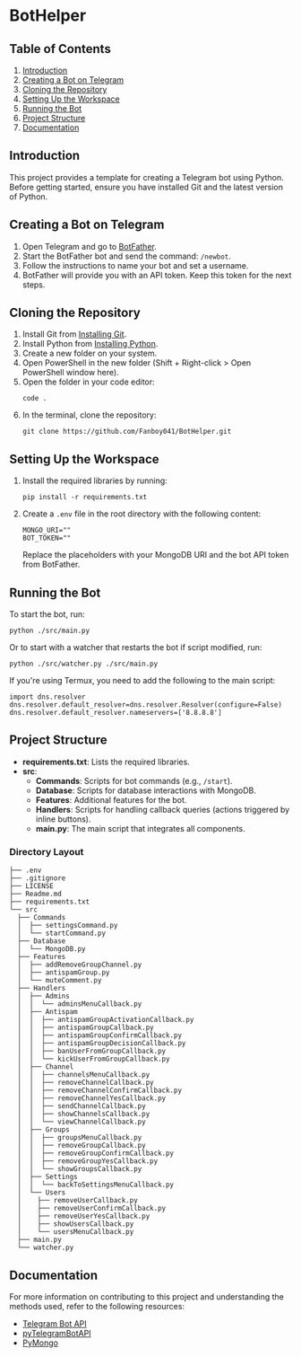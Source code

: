 # BotHelper

## Table of Contents

1. [Introduction](#introduction)
2. [Creating a Bot on Telegram](#creating-a-bot-on-telegram)
3. [Cloning the Repository](#cloning-the-repository)
4. [Setting Up the Workspace](#setting-up-the-workspace)
5. [Running the Bot](#running-the-bot)
6. [Project Structure](#project-structure)
7. [Documentation](#documentation)

## Introduction

This project provides a template for creating a Telegram bot using Python. Before getting started, ensure you have installed Git and the latest version of Python.

## Creating a Bot on Telegram

1. Open Telegram and go to [BotFather](https://t.me/BotFather).
2. Start the BotFather bot and send the command: `/newbot`.
3. Follow the instructions to name your bot and set a username.
4. BotFather will provide you with an API token. Keep this token for the next steps.

## Cloning the Repository

1. Install Git from [Installing Git](https://git-scm.com/book/en/v2/Getting-Started-Installing-Git).
2. Install Python from [Installing Python](https://python.org/downloads/).
3. Create a new folder on your system.
4. Open PowerShell in the new folder (Shift + Right-click > Open PowerShell window here).
5. Open the folder in your code editor:
    ```
    code .
    ```
6. In the terminal, clone the repository:
    ```
    git clone https://github.com/Fanboy041/BotHelper.git
    ```

## Setting Up the Workspace

1. Install the required libraries by running:
    ```
    pip install -r requirements.txt
    ```
2. Create a `.env` file in the root directory with the following content:
    ```
    MONGO_URI=""
    BOT_TOKEN=""
    ```
    Replace the placeholders with your MongoDB URI and the bot API token from BotFather.

## Running the Bot

To start the bot, run:
```
python ./src/main.py
```
Or to start with a watcher that restarts the bot if script modified, run:
```
python ./src/watcher.py ./src/main.py
```
If you're using Termux, you need to add the following to the main script:
```
import dns.resolver
dns.resolver.default_resolver=dns.resolver.Resolver(configure=False)
dns.resolver.default_resolver.nameservers=['8.8.8.8']
```

## Project Structure

- **requirements.txt**: Lists the required libraries.
- **src**:
  - **Commands**: Scripts for bot commands (e.g., `/start`).
  - **Database**: Scripts for database interactions with MongoDB.
  - **Features**: Additional features for the bot.
  - **Handlers**: Scripts for handling callback queries (actions triggered by inline buttons).
  - **main.py**: The main script that integrates all components.

### Directory Layout

```
├── .env
├── .gitignore
├── LICENSE
├── Readme.md
├── requirements.txt
└── src
  ├── Commands
  │  ├── settingsCommand.py
  │  └── startCommand.py
  ├── Database
  │  └── MongoDB.py
  ├── Features
  │  ├── addRemoveGroupChannel.py
  │  ├── antispamGroup.py
  │  └── muteComment.py
  ├── Handlers
  │  ├── Admins
  │  │  └── adminsMenuCallback.py
  │  ├── Antispam
  │  │  ├── antispamGroupActivationCallback.py
  │  │  ├── antispamGroupCallback.py
  │  │  ├── antispamGroupConfirmCallback.py
  │  │  ├── antispamGroupDecisionCallback.py
  │  │  ├── banUserFromGroupCallback.py
  │  │  └── kickUserFromGroupCallback.py
  │  ├── Channel
  │  │  ├── channelsMenuCallback.py
  │  │  ├── removeChannelCallback.py
  │  │  ├── removeChannelConfirmCallback.py
  │  │  ├── removeChannelYesCallback.py
  │  │  ├── sendChannelCallback.py
  │  │  ├── showChannelsCallback.py
  │  │  └── viewChannelCallback.py
  │  ├── Groups
  │  │  ├── groupsMenuCallback.py
  │  │  ├── removeGroupCallback.py
  │  │  ├── removeGroupConfirmCallback.py
  │  │  ├── removeGroupYesCallback.py
  │  │  └── showGroupsCallback.py
  │  ├── Settings
  │  │  └── backToSettingsMenuCallback.py
  │  └── Users
  │    ├── removeUserCallback.py
  │    ├── removeUserConfirmCallback.py
  │    ├── removeUserYesCallback.py
  │    ├── showUsersCallback.py
  │    └── usersMenuCallback.py
  ├── main.py
  └── watcher.py
```

## Documentation

For more information on contributing to this project and understanding the methods used, refer to the following resources:

- [Telegram Bot API](https://core.telegram.org/bots/api)
- [pyTelegramBotAPI](https://pypi.org/project/pyTelegramBotAPI/)
- [PyMongo](https://pymongo.readthedocs.io/en/stable/)
